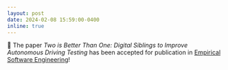 ```yaml
---
layout: post
date: 2024-02-08 15:59:00-0400
inline: true
---
```


:pushpin: The paper *Two is Better Than One: Digital Siblings to Improve Autonomous Driving Testing* has been accepted for publication in [Empirical Software Engineering](https://link.springer.com/journal/10664)!